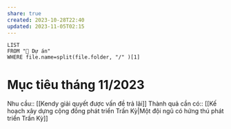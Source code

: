 ```yaml
---
share: true
created: 2023-10-28T22:40
updated: 2023-11-05T02:15
---
```

```dataview
LIST 
FROM "📐 Dự án" 
WHERE file.name=split(file.folder, "/" )[1]
```
# Mục tiêu tháng 11/2023
Nhu cầu:: [[Kendy giải quyết được vấn đề trả lãi]] 
Thành quả cần có:: [[Kế hoạch xây dựng cộng đồng phát triển Trấn Kỳ|Một đội ngũ có hứng thú phát triển Trấn Kỳ]]